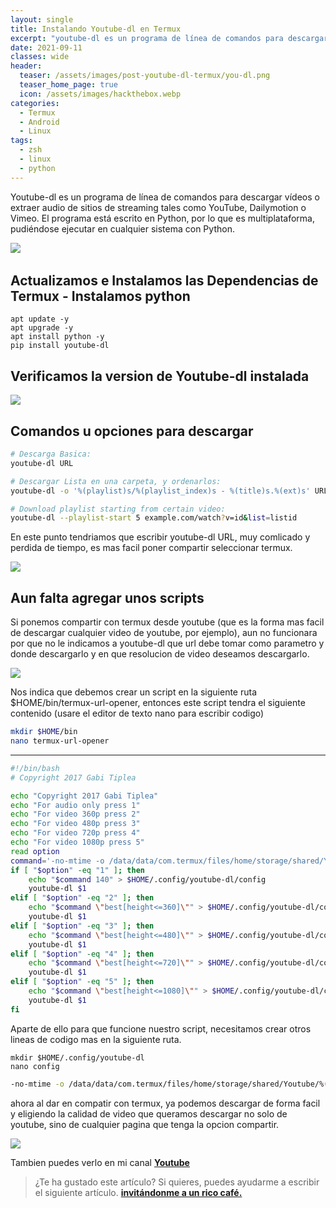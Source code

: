 ```yaml
---
layout: single
title: Instalando Youtube-dl en Termux
excerpt: "youtube-dl es un programa de línea de comandos para descargar vídeos o extraer audio de sitios de streaming tales como YouTube, Dailymotion o Vimeo. El programa está escrito en Python, por lo que es multiplataforma, pudiéndose ejecutar en cualquier sistema con Python"
date: 2021-09-11
classes: wide
header:
  teaser: /assets/images/post-youtube-dl-termux/you-dl.png
  teaser_home_page: true
  icon: /assets/images/hackthebox.webp
categories:
  - Termux
  - Android
  - Linux
tags:  
  - zsh
  - linux
  - python
---
```

Youtube-dl es un programa de línea de comandos para descargar vídeos o extraer audio de sitios de streaming tales como YouTube, Dailymotion o Vimeo. El programa está escrito en Python, por lo que es multiplataforma, pudiéndose ejecutar en cualquier sistema con Python.

![](/assets/images/post-youtube-dl-termux/y1.jfif) 

## Actualizamos e Instalamos las Dependencias de Termux - Instalamos python

```
apt update -y
apt upgrade -y
apt install python -y 
pip install youtube-dl
```

## Verificamos la version de Youtube-dl instalada

![](/assets/images/post-youtube-dl-termux/y2.jfif)

## Comandos u opciones para descargar

```bash
# Descarga Basica:
youtube-dl URL

# Descargar Lista en una carpeta, y ordenarlos:
youtube-dl -o '%(playlist)s/%(playlist_index)s - %(title)s.%(ext)s' URL

# Download playlist starting from certain video:
youtube-dl --playlist-start 5 example.com/watch?v=id&list=listid
```

En este punto tendriamos que escribir youtube-dl URL, muy comlicado y perdida de tiempo, es mas facil poner compartir seleccionar termux.

![](/assets/images/post-youtube-dl-termux/y3.jfif)

## Aun falta agregar unos scripts

Si ponemos compartir con termux desde youtube (que es la forma mas facil de descargar cualquier video de youtube, por ejemplo), aun no funcionara por que no le indicamos a youtube-dl que url debe tomar como parametro y donde descargarlo y en que resolucion de video deseamos descargarlo.

![](/assets/images/post-youtube-dl-termux/y4.jfif)

Nos indica que debemos crear un script en la siguiente ruta $HOME/bin/termux-url-opener, entonces este script tendra el siguiente contenido (usare el editor de texto nano para escribir codigo)

```zsh
mkdir $HOME/bin
nano termux-url-opener
```
___

```bash
#!/bin/bash
# Copyright 2017 Gabi Tiplea

echo "Copyright 2017 Gabi Tiplea"
echo "For audio only press 1"
echo "For video 360p press 2"
echo "For video 480p press 3"
echo "For video 720p press 4"
echo "For video 1080p press 5"
read option
command='-no-mtime -o /data/data/com.termux/files/home/storage/shared/Youtube/%(title)s.%(ext)s -f'
if [ "$option" -eq "1" ]; then
    echo "$command 140" > $HOME/.config/youtube-dl/config
    youtube-dl $1
elif [ "$option" -eq "2" ]; then
    echo "$command \"best[height<=360]\"" > $HOME/.config/youtube-dl/config
    youtube-dl $1
elif [ "$option" -eq "3" ]; then
    echo "$command \"best[height<=480]\"" > $HOME/.config/youtube-dl/config
    youtube-dl $1
elif [ "$option" -eq "4" ]; then
    echo "$command \"best[height<=720]\"" > $HOME/.config/youtube-dl/config
    youtube-dl $1
elif [ "$option" -eq "5" ]; then
    echo "$command \"best[height<=1080]\"" > $HOME/.config/youtube-dl/config
    youtube-dl $1
fi
```
Aparte de ello para que funcione nuestro script, necesitamos crear otros lineas de codigo mas en la siguiente ruta.

~~~
mkdir $HOME/.config/youtube-dl
nano config 
~~~

```bash
-no-mtime -o /data/data/com.termux/files/home/storage/shared/Youtube/%(title)s.%(ext)s -f "best[height<=720]"
```

ahora al dar en compatir con termux, ya podemos descargar de forma facil y eligiendo la calidad de video que queramos descargar no solo de youtube, sino de cualquier pagina que tenga la opcion compartir.

![](/assets/images/post-youtube-dl-termux/y5.jfif)

Tambien puedes verlo en mi canal [ __Youtube__ ](#)

> ¿Te ha gustado este artículo? Si quieres, puedes ayudarme a escribir el siguiente artículo.  [__invitándonme a un rico café.__](#)